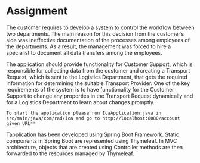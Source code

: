 # Assignment 

The customer requires to develop a system to control the workflow between two departments. The
main reason for this decision from the customer’s side was ineffective documentation of the processes
among employees of the departments. As a result, the management was forced to hire a specialist
to document all data transfers among the employees.

The application should provide functionality for Customer Support, which is responsible for
collecting data from the customer and creating a Transport Request, which is sent to the Logistics
Department, that gets the required information for determining the suitable Transport Provider.
One of the key requirements of the system is to have functionality for the Customer Support
to change any properties in the Transport Request dynamically and for a Logistics Department to
learn about changes promptly. 



`To start the application please run IcaApplication.java in src/main/java/com/rad/ica and go to http://localhost:8080/account given URL**
`

Tapplication has been developed using Spring Boot Framework. Static components in Spring Boot are represented using Thymeleaf. In MVC architecture, objects
that are created using Controller methods are then forwarded to the resources managed by
Thymeleaf.
